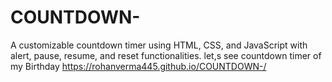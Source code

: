 # COUNTDOWN-
 A customizable countdown timer using HTML, CSS, and JavaScript with alert, pause, resume, and reset functionalities.
 let,s see countdown timer of my Birthday https://rohanverma445.github.io/COUNTDOWN-/
